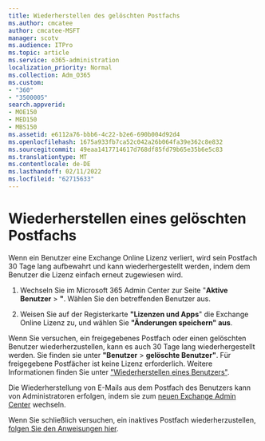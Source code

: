 ```yaml
---
title: Wiederherstellen des gelöschten Postfachs
ms.author: cmcatee
author: cmcatee-MSFT
manager: scotv
ms.audience: ITPro
ms.topic: article
ms.service: o365-administration
localization_priority: Normal
ms.collection: Adm_O365
ms.custom:
- "360"
- "3500005"
search.appverid:
- MOE150
- MED150
- MBS150
ms.assetid: e6112a76-bbb6-4c22-b2e6-690b004d92d4
ms.openlocfilehash: 1675a933fb7ca52c042a26b064fa39e362c8e832
ms.sourcegitcommit: 49eaa1417714617d768df85fd79b65e35b6e5c83
ms.translationtype: MT
ms.contentlocale: de-DE
ms.lasthandoff: 02/11/2022
ms.locfileid: "62715633"
---
```

# <a name="restore-a-deleted-mailbox"></a>Wiederherstellen eines gelöschten Postfachs

Wenn ein Benutzer eine Exchange Online Lizenz verliert, wird sein Postfach 30 Tage lang aufbewahrt und kann wiederhergestellt werden, indem dem Benutzer die Lizenz einfach erneut zugewiesen wird.
  
1. Wechseln Sie im Microsoft 365 Admin Center zur Seite "**Aktive Benutzer** \> **"**. Wählen Sie den betreffenden Benutzer aus.

2. Weisen Sie auf der Registerkarte **"Lizenzen und Apps**" die Exchange Online Lizenz zu, und wählen Sie **"Änderungen speichern" aus**.

Wenn Sie versuchen, ein freigegebenes Postfach oder einen gelöschten Benutzer wiederherzustellen, kann es auch 30 Tage lang wiederhergestellt werden. Sie finden sie unter **"Benutzer** \> **gelöschte Benutzer"**. Für freigegebene Postfächer ist keine Lizenz erforderlich. Weitere Informationen finden Sie unter ["Wiederherstellen eines Benutzers"](https://docs.microsoft.com/microsoft-365/admin/add-users/restore-user).

Die Wiederherstellung von E-Mails aus dem Postfach des Benutzers kann von Administratoren erfolgen, indem sie zum [neuen Exchange Admin Center](https://techcommunity.microsoft.com/t5/exchange-team-blog/a-new-recoverableitems-experience-comes-to-exchange-online/ba-p/1505353) wechseln.

Wenn Sie schließlich versuchen, ein inaktives Postfach wiederherzustellen, [folgen Sie den Anweisungen hier](https://docs.microsoft.com/microsoft-365/compliance/recover-an-inactive-mailbox).
  
